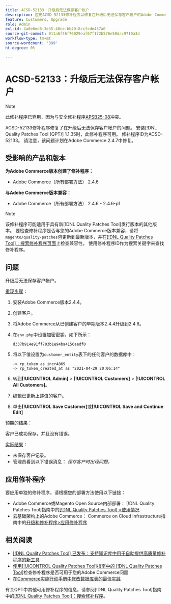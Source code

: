 ```yaml
---
title: ACSD-52133：升级后无法保存客户帐户
description: 应用ACSD-52133修补程序以修复在升级后无法保存客户帐户的Adobe Commerce问题。
feature: Customers, Upgrade
role: Admin
exl-id: 4a0e6ed8-3e35-40ce-bb49-8ccfcde437a0
source-git-commit: 011a6f46f76029eaf67f172b576e58dac9710a3d
workflow-type: tm+mt
source-wordcount: '399'
ht-degree: 0%

---
```


# ACSD-52133：升级后无法保存客户帐户

>[!NOTE]
>
>此修补程序已弃用，因为与安全修补程序[APSB25-08](https://experienceleague.adobe.com/en/docs/commerce-knowledge-base/kb/troubleshooting/known-issues-patches-attached/security-update-available-for-adobe-commerce-apsb25-08)冲突。

ACSD-52133修补程序修复了在升级后无法保存客户帐户的问题。 安装[!DNL Quality Patches Tool (QPT)] 1.1.35时，此修补程序可用。 修补程序ID为ACSD-52133。 请注意，该问题计划在Adobe Commerce 2.4.7中修复。

## 受影响的产品和版本

**为Adobe Commerce版本创建了修补程序：**

* Adobe Commerce（所有部署方法） 2.4.6

**与Adobe Commerce版本兼容：**

* Adobe Commerce（所有部署方法） 2.4.6 - 2.4.6-p1

>[!NOTE]
>
>该修补程序可能适用于具有新[!DNL Quality Patches Tool]发行版本的其他版本。 要检查修补程序是否与您的Adobe Commerce版本兼容，请将`magento/quality-patches`包更新到最新版本，并在[[!DNL Quality Patches Tool]：搜索修补程序页面](https://experienceleague.adobe.com/tools/commerce-quality-patches/index.html)上检查兼容性。 使用修补程序ID作为搜索关键字来查找修补程序。

## 问题

升级后无法保存客户帐户。

<u>重现步骤</u>：

1. 安装Adobe Commerce版本2.4.4。
1. 创建客户。
1. 将Adobe Commerce从已创建客户的早期版本2.4.4升级到2.4.6。
1. 在`env.php`中设置加密密钥，如下所示：

   `d337b914e91ff703b1e94ba4156aadf0`

1. 将以下值设置为`customer_entity`表下的任何客户的数据库中：

   ```
   -> rp_token as incr4869
   -> rp_token_created_at as "2021-04-29 20:06:14"
   ```

1. 转到&#x200B;**[!UICONTROL Admin]** > **[!UICONTROL Customers]** > **[!UICONTROL All Customers]**。
1. 编辑已更新上述值的客户。
1. 单击&#x200B;**[!UICONTROL Save Customer]**&#x200B;或&#x200B;**[!UICONTROL Save and Continue Edit]**

<u>预期的结果</u>：

客户已成功保存，并且没有错误。

<u>实际结果</u>：

* 未保存客户记录。
* 管理员看到以下错误消息： *保存客户时出现问题。*

## 应用修补程序

要应用单独的修补程序，请根据您的部署方法使用以下链接：

* Adobe Commerce或Magento Open Source内部部署： [!DNL Quality Patches Tool]指南中的[[!DNL Quality Patches Tool] >使用情况](/help/tools/quality-patches-tool/usage.md)
* 云基础架构上的Adobe Commerce： Commerce on Cloud Infrastructure指南中的[升级和修补程序>应用修补程序](https://experienceleague.adobe.com/docs/commerce-cloud-service/user-guide/develop/upgrade/apply-patches.html)

## 相关阅读

* [[!DNL Quality Patches Tool] 已发布：支持知识库中用于自助提供高质量修补程序的新工具](https://experienceleague.adobe.com/en/docs/commerce-operations/tools/quality-patches-tool/quality-patches-tool-to-self-serve-quality-patches)
* [使用[!UICONTROL Quality Patches Tool]指南中的 [!DNL Quality Patches Tool]](/help/tools/quality-patches-tool/patches-available-in-qpt/check-patch-for-magento-issue-with-magento-quality-patches.md)检查修补程序是否可用于您的Adobe Commerce问题
* [在Commerce实施行动手册中修改数据库表的最佳实践](https://experienceleague.adobe.com/en/docs/commerce-operations/implementation-playbook/best-practices/development/modifying-core-and-third-party-tables#why-adobe-recommends-avoiding-modifications)

有关QPT中其他可用修补程序的信息，请参阅[!DNL Quality Patches Tool]指南中的[[!DNL Quality Patches Tool]：搜索修补程序](https://experienceleague.adobe.com/tools/commerce-quality-patches/index.html)。

